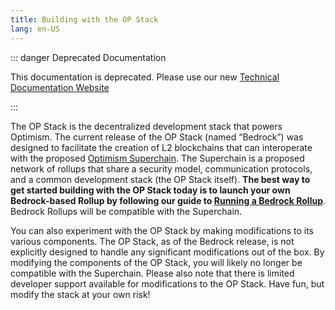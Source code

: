 ```yaml
---
title: Building with the OP Stack
lang: en-US
---
```


::: danger Deprecated Documentation

This documentation is deprecated. Please use our new [Technical Documentation Website](https://docs.optimism.io/stack/getting-started)

:::

The OP Stack is the decentralized development stack that powers Optimism. The current release of the OP Stack (named “Bedrock”) was designed to facilitate the creation of L2 blockchains that can interoperate with the proposed [Optimism Superchain](https://app.optimism.io/superchain/). The Superchain is a proposed network of rollups that share a security model, communication protocols, and a common development stack (the OP Stack itself). **The best way to get started building with the OP Stack today is to launch your own Bedrock-based Rollup by following our guide to [Running a Bedrock Rollup](./getting-started.md)**. Bedrock Rollups will be compatible with the Superchain.

You can also experiment with the OP Stack by making modifications to its various components. The OP Stack, as of the Bedrock release, is not explicitly designed to handle any significant modifications out of the box. By modifying the components of the OP Stack, you will likely no longer be compatible with the Superchain. Please also note that there is limited developer support available for modifications to the OP Stack. Have fun, but modify the stack at your own risk!
